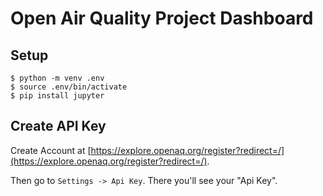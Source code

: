 # Open Air Quality Project Dashboard

## Setup

```
$ python -m venv .env
$ source .env/bin/activate
$ pip install jupyter
```

## Create API Key
Create Account at [https://explore.openaq.org/register?redirect=/](https://explore.openaq.org/register?redirect=/).  

Then go to `Settings -> Api Key`. There you'll see your "Api Key".
